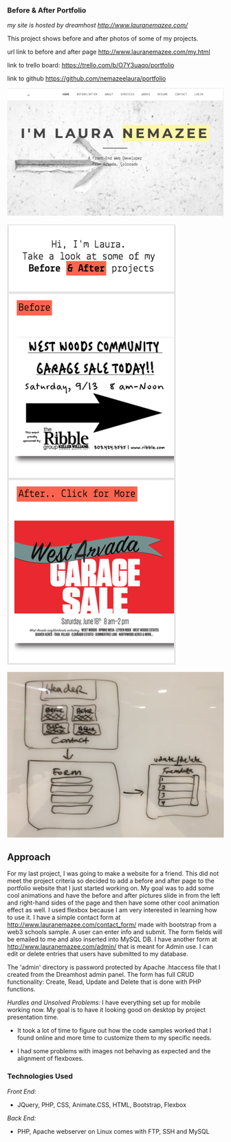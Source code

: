 ### Before & After Portfolio

*my site is hosted by dreamhost http://www.lauranemazee.com/*

This project shows before and after photos of some of my projects. 

url link to before and after page  http://www.lauranemazee.com/my.html

link to trello board: https://trello.com/b/O7Y3uaqo/portfolio

link to github https://github.com/nemazeelaura/portfolio

![portfolio cover](/img/portfolio.png?raw=true "portfolio cover")

![before and after page](/img/beforeafter.png?raw=true "before and after page")

![wireframe](/img/wireframe.png?raw=true "wireframe")

## Approach

For my last project, I was going to make a website for a friend. This did not meet the project criteria so decided to add a before and after page to the portfolio website that I just started working on. My goal was to add some cool animations and have the before and after pictures slide in from the left and right-hand sides of the page and then have some other cool animation effect as well. I used flexbox because I am very interested in learning how to use it. I have a simple contact form at http://www.lauranemazee.com/contact_form/ made with bootstrap from a web3 schools sample. A user can enter info and submit. The form fields will be emailed to me and also inserted into MySQL DB. I have another form at http://www.lauranemazee.com/admin/ that is meant for Admin use. I can edit or delete entries that users have submitted to my database.

The 'admin' directory is password protected by Apache .htaccess file that I created from the Dreamhost admin panel. The form has full CRUD functionality: Create, Read, Update and Delete that is done with PHP functions.


*Hurdles and Unsolved Problems:*
I have everything set up for mobile working now. My goal is to have it looking good on desktop by project presentation time.

- It took a lot of time to figure out how the code samples worked that I found online and more time to customize them to my specific needs.

- I had some problems with images not behaving as expected and the alignment of flexboxes.


### Technologies Used
*Front End:*
- JQuery, PHP, CSS, Animate.CSS, HTML, Bootstrap, Flexbox

*Back End:*
- PHP, Apache webserver on Linux comes with FTP, SSH and MySQL

